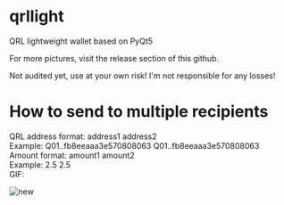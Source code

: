 # qrllight
QRL lightweight wallet based on PyQt5

For more pictures, visit the release section of this github.

Not audited yet, use at your own risk! I'm not responsible for any losses!

# How to send to multiple recipients

QRL address format: address1 address2  
Example: Q01..fb8eeaaa3e570808063 Q01..fb8eeaaa3e570808063  
Amount format: amount1 amount2  
Example: 2.5 2.5  
GIF:


![new](https://user-images.githubusercontent.com/54854891/134480898-c11f8744-142c-469a-918b-9e7d687bd4ba.gif)
